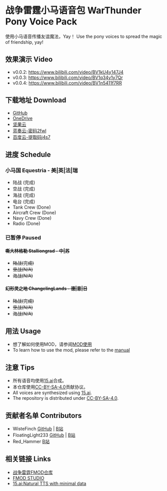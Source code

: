 # 战争雷霆小马语音包 WarThunder Pony Voice Pack

使用小马语音传播友谊魔法，Yay！
Use the pony voices to spread the magic of friendship, yay!

## 效果演示 Video

- v0.0.2: <https://www.bilibili.com/video/BV1kU4y147J4>
- v0.0.3: <https://www.bilibili.com/video/BV1q34y1y7Qr>
- v0.0.4: <https://www.bilibili.com/video/BV1n5411f7RR>

## 下载地址 Download

- [GitHub](https://github.com/WisteFinch/WarThunder-Pony-Voices/releases/)
- [OneDrive](https://1drv.ms/u/s!Agt6R1CtJPwBqlSIQYT531S4SZwI?e=JE9Yua)
- [坚果云](https://www.jianguoyun.com/p/DbhuCSAQgpqfChj_hasE)
- [蓝奏云-密码2fwl](https://wwb.lanzouw.com/b030pbxyh)
- [百度云-提取码j4s7](https://pan.baidu.com/s/1MQzR1mUHk3gQmNoxbzpjqw?pwd=j4s7)

## 进度 Schedule

### 小马国 Equestria - 美|英|法|瑞

- 陆战 (完成)
- 空战 (完成)
- 海战 (完成)
- 电台 (完成)
- Tank Crew (Done)
- Aircraft Crew (Done)
- Navy Crew (Done)
- Radio (Done)

### 已暂停 Paused

#### ~~嘶大林格勒 Stalliongrad - 中|苏~~  

- ~~陆战(完成)~~
- ~~空战(N/A)~~
- ~~海战(N/A)~~

#### ~~幻形灵之地 ChangelingLands - 德|意|日~~  

- ~~陆战(完成)~~
- ~~空战(N/A)~~
- ~~海战(N/A)~~

## 用法 Usage

- 想了解如何使用MOD，请参阅[MOD使用](https://github.com/WisteFinch/WarThunder-Pony-Voices/blob/main/usage.md#MOD使用 "MOD使用")
- To learn how to use the mod, please refer to the [manual](https://github.com/WisteFinch/WarThunder-Pony-Voices/blob/main/usage.md#MOD使用 "MOD使用")

## 注意 Tips

- 所有语音均使用[15.ai](https://15.ai/about "15.ai")合成。
- 本仓库使用[CC-BY-SA-4.0](https://spdx.org/licenses/CC-BY-SA-4.0.html "CC-BY-SA-4.0")贡献协议。
- All voices are synthesized using [15.ai](https://15.ai/about "15.ai").
- The repository is distributed under [CC-BY-SA-4.0](https://spdx.org/licenses/CC-BY-SA-4.0.html "CC-BY-SA-4.0").

## 贡献者名单 Contributors

- WisteFinch [GitHub](https://github.com/WisteFinch) | [B站](https://space.bilibili.com/176961325)
- FloatingLight233 [GitHub](https://github.com/FloatingLight233) | [B站](https://space.bilibili.com/155398286)
- Red_Hammer [B站](https://space.bilibili.com/390651385)

## 相关链接 Links

- [战争雷霆FMOD仓库](https://github.com/GaijinEntertainment/fmod_studio_warthunder_for_modders "fmod_studio_warthunder_for_modders")
- [FMOD STUDIO](https://www.fmod.com/ "FMOD STUDIO")
- [15.ai:Natural TTS with minimal data](https://15.ai/about "15.ai:Natural TTS with minimal data")
